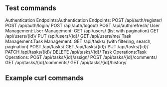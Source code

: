 ## Test commands

Authentication Endpoints:Authentication Endpoints:
POST /api/auth/register/
POST /api/auth/login/
POST /api/auth/logout/
POST /api/auth/refresh/
User Management:User Management:
GET /api/users/  (list with pagination)
GET /api/users/{id}/
PUT /api/users/{id}/
GET /api/users/me/
Task Management:Task Management:
GET /api/tasks/  (with filtering, search, pagination)
POST /api/tasks/
GET /api/tasks/{id}/
PUT /api/tasks/{id}/
PATCH /api/tasks/{id}/
DELETE /api/tasks/{id}/
Task Operations:Task Operations:
POST /api/tasks/{id}/assign/
POST /api/tasks/{id}/comments/
GET /api/tasks/{id}/comments/
GET /api/tasks/{id}/history/

## Example curl commands